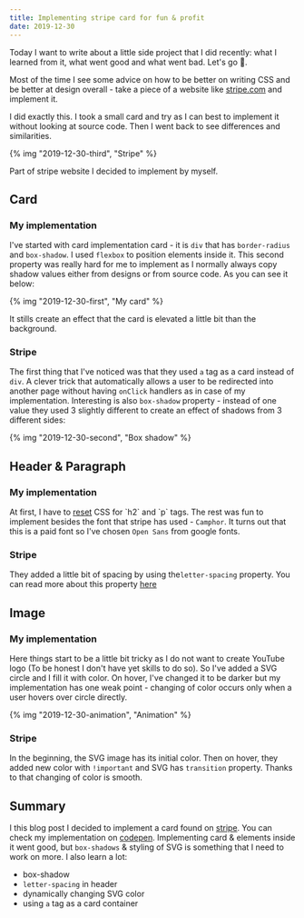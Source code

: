 ```yaml
---
title: Implementing stripe card for fun & profit
date: 2019-12-30
---
```


Today I want to write about a little side project that I did recently: what I learned from it, what went good and what went bad. Let's go 🎉.

Most of the time I see some advice on how to be better on writing CSS and be better at design overall - take a piece of a website like [stripe.com](https://stripe.com/en-pl) and implement it.

I did exactly this. I took a small card and try as I can best to implement it without looking at source code. Then I went back to see differences and similarities.

{% img "2019-12-30-third", "Stripe" %}

Part of stripe website I decided to implement by myself.

## Card

### My implementation

I've started with card implementation card - it is `div` that has `border-radius` and `box-shadow`. I used `flexbox` to position elements inside it. This second property was really hard for me to implement as I normally always copy shadow values either from designs or from source code. As you can see it below:

{% img "2019-12-30-first", "My card" %}

It stills create an effect that the card is elevated a little bit than the background.

### Stripe

The first thing that I've noticed was that they used `a` tag as a card instead of `div`. A clever trick that automatically allows a user to be redirected into another page without having `onClick` handlers as in case of my implementation. Interesting is also `box-shadow` property - instead of one value they used 3 slightly different to create an effect of shadows from 3 different sides:

{% img "2019-12-30-second", "Box shadow" %}

## Header & Paragraph

### My implementation

At first, I have to [reset](<[https://meyerweb.com/eric/tools/css/reset/](https://meyerweb.com/eric/tools/css/reset/)>) CSS for `h2` and `p` tags. The rest was fun to implement besides the font that stripe has used - `Camphor`. It turns out that this is a paid font so I've chosen `Open Sans` from google fonts.

### Stripe

They added a little bit of spacing by using the`letter-spacing` property. You can read more about this property [here](<[https://css-tricks.com/almanac/properties/l/letter-spacing/](https://css-tricks.com/almanac/properties/l/letter-spacing/)>)

## Image

### My implementation

Here things start to be a little bit tricky as I do not want to create YouTube logo (To be honest I don't have yet skills to do so). So I've added a SVG circle and I fill it with color. On hover, I've changed it to be darker but my implementation has one weak point - changing of color occurs only when a user hovers over circle directly.

{% img "2019-12-30-animation", "Animation" %}

### Stripe

In the beginning, the SVG image has its initial color. Then on hover, they added new color with `!important` and SVG has `transition` property. Thanks to that changing of color is smooth.

## Summary

I this blog post I decided to implement a card found on [stripe](https://stripe.com/en-pl). You can check my implementation on [codepen](https://codepen.io/krzysztofzuraw/pen/OJPLRbp). Implementing card & elements inside it went good, but `box-shadows` & styling of SVG is something that I need to work on more. I also learn a lot:

- box-shadow
- `letter-spacing` in header
- dynamically changing SVG color
- using `a` tag as a card container

